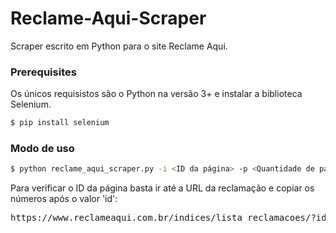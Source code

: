 # Reclame-Aqui-Scraper
Scraper escrito em Python para o site Reclame Aqui.

### Prerequisites

Os únicos requisistos são o Python na versão 3+ e instalar a biblioteca Selenium.

```bash
$ pip install selenium
```
### Modo de uso

```bash
$ python reclame_aqui_scraper.py -i <ID da página> -p <Quantidade de páginas> -f <Nome do arquivo com os dados da coleta> -b <Browser para efetuar a coleta>
```
Para verificar o ID da página basta ir até a URL da reclamação e copiar os números após o valor 'id':
<pre>
https://www.reclameaqui.com.br/indices/lista_reclamacoes/?id=<b>1111</b>&page=1&size=10&status=ALL
</pre>
